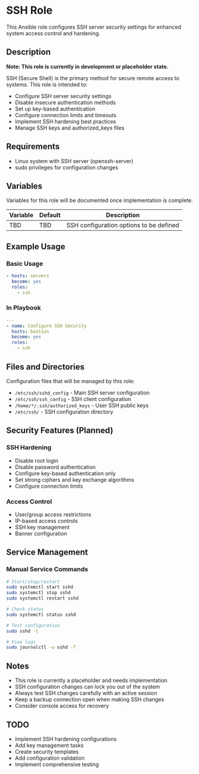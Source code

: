 # SSH Role

This Ansible role configures SSH server security settings for enhanced system access control and hardening.

## Description

**Note: This role is currently in development or placeholder state.**

SSH (Secure Shell) is the primary method for secure remote access to systems. This role is intended to:

- Configure SSH server security settings
- Disable insecure authentication methods
- Set up key-based authentication
- Configure connection limits and timeouts
- Implement SSH hardening best practices
- Manage SSH keys and authorized_keys files

## Requirements

- Linux system with SSH server (openssh-server)
- sudo privileges for configuration changes

## Variables

Variables for this role will be documented once implementation is complete.

| Variable | Default | Description |
|----------|---------|-------------|
| TBD | TBD | SSH configuration options to be defined |

## Example Usage

### Basic Usage

```yaml
- hosts: servers
  become: yes
  roles:
    - ssh
```

### In Playbook

```yaml
---
- name: Configure SSH Security
  hosts: bastion
  become: yes
  roles:
    - ssh
```

## Files and Directories

Configuration files that will be managed by this role:

- `/etc/ssh/sshd_config` - Main SSH server configuration
- `/etc/ssh/ssh_config` - SSH client configuration
- `/home/*/.ssh/authorized_keys` - User SSH public keys
- `/etc/ssh/` - SSH configuration directory

## Security Features (Planned)

### SSH Hardening
- Disable root login
- Disable password authentication
- Configure key-based authentication only
- Set strong ciphers and key exchange algorithms
- Configure connection limits

### Access Control
- User/group access restrictions
- IP-based access controls
- SSH key management
- Banner configuration

## Service Management

### Manual Service Commands

```bash
# Start/stop/restart
sudo systemctl start sshd
sudo systemctl stop sshd
sudo systemctl restart sshd

# Check status
sudo systemctl status sshd

# Test configuration
sudo sshd -t

# View logs
sudo journalctl -u sshd -f
```

## Notes

- This role is currently a placeholder and needs implementation
- SSH configuration changes can lock you out of the system
- Always test SSH changes carefully with an active session
- Keep a backup connection open when making SSH changes
- Consider console access for recovery

## TODO

- Implement SSH hardening configurations
- Add key management tasks
- Create security templates
- Add configuration validation
- Implement comprehensive testing 